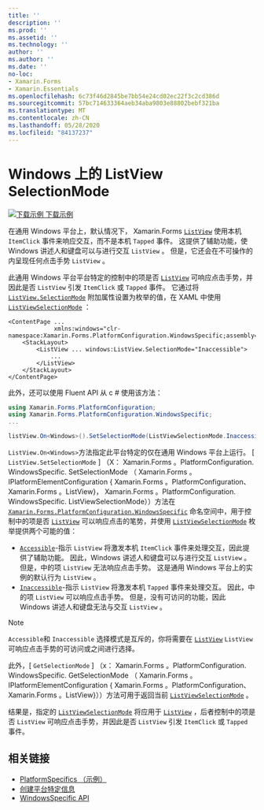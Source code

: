 ```yaml
---
title: ''
description: ''
ms.prod: ''
ms.assetid: ''
ms.technology: ''
author: ''
ms.author: ''
ms.date: ''
no-loc:
- Xamarin.Forms
- Xamarin.Essentials
ms.openlocfilehash: 6c73f46d2845be7bb54e24cd02ec22f3c2cd386d
ms.sourcegitcommit: 57bc714633364aeb34aba9803e88802bebf321ba
ms.translationtype: MT
ms.contentlocale: zh-CN
ms.lasthandoff: 05/28/2020
ms.locfileid: "84137237"
---
```

# <a name="listview-selectionmode-on-windows"></a>Windows 上的 ListView SelectionMode

[![下载示例](~/media/shared/download.png) 下载示例](https://docs.microsoft.com/samples/xamarin/xamarin-forms-samples/userinterface-platformspecifics)

在通用 Windows 平台上，默认情况下， Xamarin.Forms [`ListView`](xref:Xamarin.Forms.ListView) 使用本机 `ItemClick` 事件来响应交互，而不是本机 `Tapped` 事件。 这提供了辅助功能，使 Windows 讲述人和键盘可以与进行交互 `ListView` 。 但是，它还会在不可操作的内呈现任何点击手势 `ListView` 。

此通用 Windows 平台平台特定的控制中的项是否 [`ListView`](xref:Xamarin.Forms.ListView) 可响应点击手势，并因此是否 `ListView` 引发 `ItemClick` 或 `Tapped` 事件。 它通过将 [`ListView.SelectionMode`](xref:Xamarin.Forms.PlatformConfiguration.WindowsSpecific.ListView.SelectionModeProperty) 附加属性设置为枚举的值，在 XAML 中使用 [`ListViewSelectionMode`](xref:Xamarin.Forms.PlatformConfiguration.WindowsSpecific.ListViewSelectionMode) ：

```xaml
<ContentPage ...
             xmlns:windows="clr-namespace:Xamarin.Forms.PlatformConfiguration.WindowsSpecific;assembly=Xamarin.Forms.Core">
    <StackLayout>
        <ListView ... windows:ListView.SelectionMode="Inaccessible">
            ...
        </ListView>
    </StackLayout>
</ContentPage>
```

此外，还可以使用 Fluent API 从 c # 使用该方法：

```csharp
using Xamarin.Forms.PlatformConfiguration;
using Xamarin.Forms.PlatformConfiguration.WindowsSpecific;
...

listView.On<Windows>().SetSelectionMode(ListViewSelectionMode.Inaccessible);
```

`ListView.On<Windows>`方法指定此平台特定的仅在通用 Windows 平台上运行。 [ `ListView.SetSelectionMode` ] （X： Xamarin.Forms 。PlatformConfiguration. WindowsSpecific. SetSelectionMode （ Xamarin.Forms 。IPlatformElementConfiguration { Xamarin.Forms 。PlatformConfiguration、 Xamarin.Forms 。ListView}， Xamarin.Forms 。PlatformConfiguration. WindowsSpecific. ListViewSelectionMode））方法在 [`Xamarin.Forms.PlatformConfiguration.WindowsSpecific`](xref:Xamarin.Forms.PlatformConfiguration.WindowsSpecific) 命名空间中，用于控制中的项是否 [`ListView`](xref:Xamarin.Forms.ListView) 可以响应点击的笔势，并使用 [`ListViewSelectionMode`](xref:Xamarin.Forms.PlatformConfiguration.WindowsSpecific.ListViewSelectionMode) 枚举提供两个可能的值：

- [`Accessible`](xref:Xamarin.Forms.PlatformConfiguration.WindowsSpecific.ListViewSelectionMode.Accessible)-指示 `ListView` 将激发本机 `ItemClick` 事件来处理交互，因此提供了辅助功能。 因此，Windows 讲述人和键盘可以与进行交互 `ListView` 。 但是，中的项 `ListView` 无法响应点击手势。 这是通用 Windows 平台上的实例的默认行为 `ListView` 。
- [`Inaccessible`](xref:Xamarin.Forms.PlatformConfiguration.WindowsSpecific.ListViewSelectionMode.Inaccessible)-指示 `ListView` 将激发本机 `Tapped` 事件来处理交互。 因此，中的项 `ListView` 可以响应点击手势。 但是，没有可访问的功能，因此 Windows 讲述人和键盘无法与交互 `ListView` 。

> [!NOTE]
> `Accessible`和 `Inaccessible` 选择模式是互斥的，你将需要在 [`ListView`](xref:Xamarin.Forms.ListView) `ListView` 可响应点击手势的可访问或之间进行选择。

此外，[ `GetSelectionMode` ] （x： Xamarin.Forms 。PlatformConfiguration. WindowsSpecific. GetSelectionMode （ Xamarin.Forms 。IPlatformElementConfiguration { Xamarin.Forms 。PlatformConfiguration、 Xamarin.Forms 。ListView}））方法可用于返回当前 [`ListViewSelectionMode`](xref:Xamarin.Forms.PlatformConfiguration.WindowsSpecific.ListViewSelectionMode) 。

结果是，指定的 [`ListViewSelectionMode`](xref:Xamarin.Forms.PlatformConfiguration.WindowsSpecific.ListViewSelectionMode) 将应用于 [`ListView`](xref:Xamarin.Forms.ListView) ，后者控制中的项是否 `ListView` 可响应点击手势，并因此是否 `ListView` 引发 `ItemClick` 或 `Tapped` 事件。

## <a name="related-links"></a>相关链接

- [PlatformSpecifics （示例）](https://docs.microsoft.com/samples/xamarin/xamarin-forms-samples/userinterface-platformspecifics)
- [创建平台特定信息](~/xamarin-forms/platform/platform-specifics/index.md#creating-platform-specifics)
- [WindowsSpecific API](xref:Xamarin.Forms.PlatformConfiguration.WindowsSpecific)

